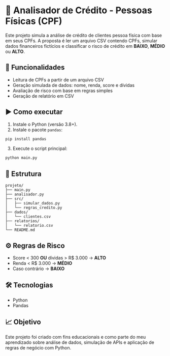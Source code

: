
# 🧾 Analisador de Crédito - Pessoas Físicas (CPF)

Este projeto simula a análise de crédito de clientes pessoa física com base em seus CPFs. A proposta é ler um arquivo CSV contendo CPFs, simular dados financeiros fictícios e classificar o risco de crédito em **BAIXO**, **MÉDIO** ou **ALTO**.

## 📌 Funcionalidades
- Leitura de CPFs a partir de um arquivo CSV
- Geração simulada de dados: nome, renda, score e dívidas
- Avaliação de risco com base em regras simples
- Geração de relatório em CSV

## ▶️ Como executar

1. Instale o Python (versão 3.8+).
2. Instale o pacote `pandas`:
```bash
pip install pandas
```
3. Execute o script principal:
```bash
python main.py
```

## 📂 Estrutura
```
projeto/
├── main.py
├── analisador.py
├── src/
│   ├── simular_dados.py
│   └── regras_credito.py
├── dados/
│   └── clientes.csv
├── relatorios/
│   └── relatorio.csv
└── README.md
```

## ⚙️ Regras de Risco

- Score < 300 **OU** dívidas > R$ 3.000 → **ALTO**
- Renda < R$ 3.000 → **MÉDIO**
- Caso contrário → **BAIXO**

## 🛠 Tecnologias
- Python
- Pandas

## 📈 Objetivo
Este projeto foi criado com fins educacionais e como parte do meu aprendizado sobre análise de dados, simulação de APIs e aplicação de regras de negócio com Python.
